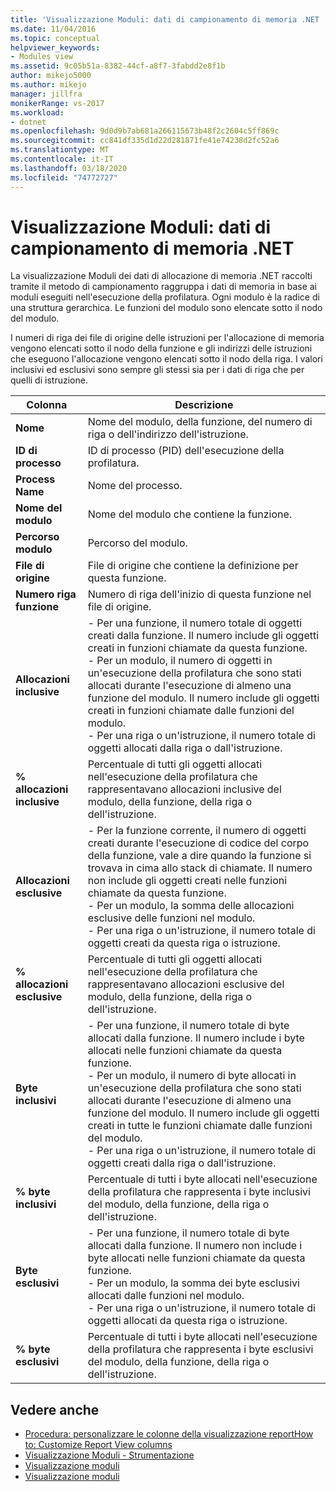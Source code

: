 ```yaml
---
title: 'Visualizzazione Moduli: dati di campionamento di memoria .NET | Microsoft Docs'
ms.date: 11/04/2016
ms.topic: conceptual
helpviewer_keywords:
- Modules view
ms.assetid: 9c05b51a-8382-44cf-a8f7-3fabdd2e8f1b
author: mikejo5000
ms.author: mikejo
manager: jillfra
monikerRange: vs-2017
ms.workload:
- dotnet
ms.openlocfilehash: 9d0d9b7ab681a266115673b48f2c2604c5ff869c
ms.sourcegitcommit: cc841df335d1d22d281871fe41e74238d2fc52a6
ms.translationtype: MT
ms.contentlocale: it-IT
ms.lasthandoff: 03/18/2020
ms.locfileid: "74772727"
---
```

# <a name="modules-view---net-memory-sampling-data"></a>Visualizzazione Moduli: dati di campionamento di memoria .NET
La visualizzazione Moduli dei dati di allocazione di memoria .NET raccolti tramite il metodo di campionamento raggruppa i dati di memoria in base ai moduli eseguiti nell'esecuzione della profilatura. Ogni modulo è la radice di una struttura gerarchica. Le funzioni del modulo sono elencate sotto il nodo del modulo.

 I numeri di riga dei file di origine delle istruzioni per l'allocazione di memoria vengono elencati sotto il nodo della funzione e gli indirizzi delle istruzioni che eseguono l'allocazione vengono elencati sotto il nodo della riga. I valori inclusivi ed esclusivi sono sempre gli stessi sia per i dati di riga che per quelli di istruzione.

|Colonna|Descrizione|
|------------|-----------------|
|**Nome**|Nome del modulo, della funzione, del numero di riga o dell'indirizzo dell'istruzione.|
|**ID di processo**|ID di processo (PID) dell'esecuzione della profilatura.|
|**Process Name**|Nome del processo.|
|**Nome del modulo**|Nome del modulo che contiene la funzione.|
|**Percorso modulo**|Percorso del modulo.|
|**File di origine**|File di origine che contiene la definizione per questa funzione.|
|**Numero riga funzione**|Numero di riga dell'inizio di questa funzione nel file di origine.|
|**Allocazioni inclusive**|- Per una funzione, il numero totale di oggetti creati dalla funzione. Il numero include gli oggetti creati in funzioni chiamate da questa funzione.<br />- Per un modulo, il numero di oggetti in un'esecuzione della profilatura che sono stati allocati durante l'esecuzione di almeno una funzione del modulo. Il numero include gli oggetti creati in funzioni chiamate dalle funzioni del modulo.<br />- Per una riga o un'istruzione, il numero totale di oggetti allocati dalla riga o dall'istruzione.|
|**% allocazioni inclusive**|Percentuale di tutti gli oggetti allocati nell'esecuzione della profilatura che rappresentavano allocazioni inclusive del modulo, della funzione, della riga o dell'istruzione.|
|**Allocazioni esclusive**|- Per la funzione corrente, il numero di oggetti creati durante l'esecuzione di codice del corpo della funzione, vale a dire quando la funzione si trovava in cima allo stack di chiamate. Il numero non include gli oggetti creati nelle funzioni chiamate da questa funzione.<br />- Per un modulo, la somma delle allocazioni esclusive delle funzioni nel modulo.<br />- Per una riga o un'istruzione, il numero totale di oggetti creati da questa riga o istruzione.|
|**% allocazioni esclusive**|Percentuale di tutti gli oggetti allocati nell'esecuzione della profilatura che rappresentavano allocazioni esclusive del modulo, della funzione, della riga o dell'istruzione.|
|**Byte inclusivi**|- Per una funzione, il numero totale di byte allocati dalla funzione. Il numero include i byte allocati nelle funzioni chiamate da questa funzione.<br />- Per un modulo, il numero di byte allocati in un'esecuzione della profilatura che sono stati allocati durante l'esecuzione di almeno una funzione del modulo. Il numero include gli oggetti creati in tutte le funzioni chiamate dalle funzioni del modulo.<br />- Per una riga o un'istruzione, il numero totale di oggetti creati dalla riga o dall'istruzione.|
|**% byte inclusivi**|Percentuale di tutti i byte allocati nell'esecuzione della profilatura che rappresenta i byte inclusivi del modulo, della funzione, della riga o dell'istruzione.|
|**Byte esclusivi**|- Per una funzione, il numero totale di byte allocati dalla funzione. Il numero non include i byte allocati nelle funzioni chiamate da questa funzione.<br />- Per un modulo, la somma dei byte esclusivi allocati dalle funzioni nel modulo.<br />- Per una riga o un'istruzione, il numero totale di oggetti allocati da questa riga o istruzione.|
|**% byte esclusivi**|Percentuale di tutti i byte allocati nell'esecuzione della profilatura che rappresenta i byte esclusivi del modulo, della funzione, della riga o dell'istruzione.|

## <a name="see-also"></a>Vedere anche
- [Procedura: personalizzare le colonne della visualizzazione reportHow to: Customize Report View columns](../profiling/how-to-customize-report-view-columns.md)
- [Visualizzazione Moduli - Strumentazione](../profiling/modules-view-dotnet-memory-instrumentation-data.md)
- [Visualizzazione moduli](../profiling/modules-view-sampling-data.md)
- [Visualizzazione moduli](../profiling/modules-view-instrumentation-data.md)
